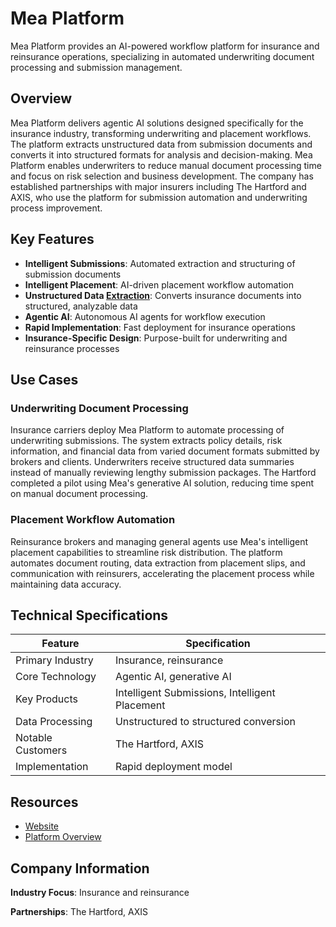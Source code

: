 # Mea Platform

Mea Platform provides an AI-powered workflow platform for insurance and reinsurance operations, specializing in automated underwriting document processing and submission management.

## Overview

Mea Platform delivers agentic AI solutions designed specifically for the insurance industry, transforming underwriting and placement workflows. The platform extracts unstructured data from submission documents and converts it into structured formats for analysis and decision-making. Mea Platform enables underwriters to reduce manual document processing time and focus on risk selection and business development. The company has established partnerships with major insurers including The Hartford and AXIS, who use the platform for submission automation and underwriting process improvement.

## Key Features

- **Intelligent Submissions**: Automated extraction and structuring of submission documents
- **Intelligent Placement**: AI-driven placement workflow automation
- **Unstructured Data [Extraction](../../capabilities/extraction/index.md)**: Converts insurance documents into structured, analyzable data
- **Agentic AI**: Autonomous AI agents for workflow execution
- **Rapid Implementation**: Fast deployment for insurance operations
- **Insurance-Specific Design**: Purpose-built for underwriting and reinsurance processes

## Use Cases

### Underwriting Document Processing

Insurance carriers deploy Mea Platform to automate processing of underwriting submissions. The system extracts policy details, risk information, and financial data from varied document formats submitted by brokers and clients. Underwriters receive structured data summaries instead of manually reviewing lengthy submission packages. The Hartford completed a pilot using Mea's generative AI solution, reducing time spent on manual document processing.

### Placement Workflow Automation

Reinsurance brokers and managing general agents use Mea's intelligent placement capabilities to streamline risk distribution. The platform automates document routing, data extraction from placement slips, and communication with reinsurers, accelerating the placement process while maintaining data accuracy.

## Technical Specifications

| Feature | Specification |
|---------|---------------|
| Primary Industry | Insurance, reinsurance |
| Core Technology | Agentic AI, generative AI |
| Key Products | Intelligent Submissions, Intelligent Placement |
| Data Processing | Unstructured to structured conversion |
| Notable Customers | The Hartford, AXIS |
| Implementation | Rapid deployment model |

## Resources

- [Website](https://www.meaplatform.com)
- [Platform Overview](https://www.meaplatform.com/platform/)

## Company Information

**Industry Focus**: Insurance and reinsurance

**Partnerships**: The Hartford, AXIS
